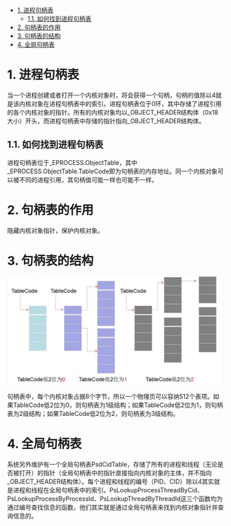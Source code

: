 <!-- TOC -->

- [1. 进程句柄表](#1-进程句柄表)
  - [1.1. 如何找到进程句柄表](#11-如何找到进程句柄表)
- [2. 句柄表的作用](#2-句柄表的作用)
- [3. 句柄表的结构](#3-句柄表的结构)
- [4. 全局句柄表](#4-全局句柄表)

<!-- /TOC -->

# 1. 进程句柄表

当一个进程创建或者打开一个内核对象时，将会获得一个句柄，句柄的值除以4就是该内核对象在进程句柄表中的索引。进程句柄表位于0环，其中存储了进程引用的各个内核对象的指针。所有的内核对象均以_OBJECT_HEADER结构体（0x18大小）开头，而进程句柄表中存储的指针指向_OBJECT_HEADER结构体。

## 1.1. 如何找到进程句柄表

进程句柄表位于_EPROCESS.ObjectTable，其中_EPROCESS.ObjectTable.TableCode即为句柄表的内存地址。同一个内核对象可以被不同的进程引用，其句柄值可能一样也可能不一样。

# 2. 句柄表的作用

隐藏内核对象指针，保护内核对象。

# 3. 句柄表的结构

![HandleTable](../photo/HandleTable.jpg)

句柄表中，每个内核对象占据8个字节，所以一个物理页可以容纳512个表项。如果TableCode低2位为0，则句柄表为1级结构；如果TableCode低2位为1，则句柄表为2级结构；如果TableCode低2位为2，则句柄表为3级结构。

# 4. 全局句柄表

系统另外维护有一个全局句柄表PsdCidTable，存储了所有的进程和线程（无论是否被打开）的指针（全局句柄表中的指针直接指向内核对象的主体，并不指向_OBJECT_HEADER结构体）。每个进程和线程的编号（PID、CID）除以4其实就是进程和线程在全局句柄表中的索引。PsLookupProcessThreadByCid、PsLookupProcessByProcessId、PsLookupThreadByThreadId这三个函数均为通过编号查找信息的函数，他们其实就是通过全局句柄表来找到内核对象指针并查询信息的。
